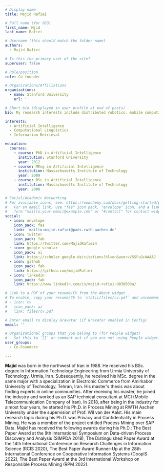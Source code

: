 ```yaml
---
# Display name
title: Majid Rafiei

# Full name (for SEO)
first_name: Mjid
last_name: Rafiei

# Username (this should match the folder name)
authors:
  - Majid Rafiei

# Is this the primary user of the site?
superuser: false

# Role/position
role: Co founder

# Organizations/Affiliations
organizations:
  - name: Stanford University
    url: ''

# Short bio (displayed in user profile at end of posts)
bio: My research interests include distributed robotics, mobile computing and programmable matter.

interests:
  - Artificial Intelligence
  - Computational Linguistics
  - Information Retrieval

education:
  courses:
    - course: PhD in Artificial Intelligence
      institution: Stanford University
      year: 2012
    - course: MEng in Artificial Intelligence
      institution: Massachusetts Institute of Technology
      year: 2009
    - course: BSc in Artificial Intelligence
      institution: Massachusetts Institute of Technology
      year: 2008

# Social/Academic Networking
# For available icons, see: https://wowchemy.com/docs/getting-started/page-builder/#icons
#   For an email link, use "fas" icon pack, "envelope" icon, and a link in the
#   form "mailto:your-email@example.com" or "#contact" for contact widget.
social:
  - icon: envelope
    icon_pack: fas
    link: 'mailto:majid.rafiei@pads.rwth-aachen.de'
  - icon: twitter
    icon_pack: fab
    link: https://twitter.com/MajidRafiei4
  - icon: google-scholar
    icon_pack: ai
    link: https://scholar.google.de/citations?hl=en&user=VSSFuGcAAAAJ
  - icon: github
    icon_pack: fab
    link: https://github.com/m4jidRafiei
  - icon: linkedin
    icon_pack: fab
    link: https://www.linkedin.com/in/majid-rafiei-0838509a/

# Link to a PDF of your resume/CV from the About widget.
# To enable, copy your resume/CV to `static/files/cv.pdf` and uncomment the lines below.
# - icon: cv
#   icon_pack: ai
#   link: files/cv.pdf

# Enter email to display Gravatar (if Gravatar enabled in Config)
email: ''

# Organizational groups that you belong to (for People widget)
#   Set this to `[]` or comment out if you are not using People widget.
user_groups:
  - Co-Founders 
  
---
```

**Majid** was born in the northwest of Iran in 1988.  He received his BSc. degree in Information Technology Engineering from Urmia University of Technology, Urmia, Iran. Subsequently, he received his MSc. degree in the same major with a specialization in Electronic Commerce from Amirkabor University of Technology, Tehran, Iran. His master's thesis was about finding experts in online communities. After receiving his master, he joined the industry and worked as an SAP technical consultant at MCI (Mobile Telecommunication Company of Iran). In 2018, after being in the industry for almost four years, he started his Ph.D. in Process Mining at RWTH Aachen University under the supervision of Prof. Wil van der Aalst. His main research topic during his Ph.D. was Privacy and Confidentiality in Process Mining. He was a member of the project entitled Process Mining over SAP Data. Majid has received the following awards during his Ph.D.: The Best Paper Award at the 8th International Symposium on Data-driven Process Discovery and Analysis (SIMPDA 2018), The Distinguished Paper Award at the 14th International Conference on Research Challenges in Information Science (RCIS 2020), The Best Paper Award Runner-Up at the 28th International Conference on Cooperative Information Systems (CoopIS 2022), The Best Paper Award at the 3rd International Workshop on Responsible Process Mining (RPM 2022).
